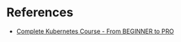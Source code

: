 # References

- [Complete Kubernetes Course - From BEGINNER to PRO](https://www.youtube.com/watch?v=2T86xAtR6Fo)
